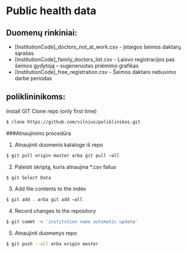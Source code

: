 # Public health data

## Duomenų rinkiniai:
* [InstitutionCode]_doctors_not_at_work.csv - Įstaigos šeimos daktarų sąrašas 
* [InstitutionCode]_family_doctors_list.csv - Laisvo registracijos pas šeimos gydytoją – sugeneruotas priėmimo grafikas
* [InstitutionCode]_free_registration.csv - Šeimos daktaro nebuvimo darbe periodas 


## poliklininikoms:
Install GIT
Clone repo (only first time) 
```sh
$ clone https://github.com/vilnius/poliklinikos.git
```

###Atnaujinimo procedūra
1.	Atnaujinti duomenis kataloge iš repo 
```sh
$ git pull origin master arba git pull –all
```
2.	Paleisti skriptą, kuris atnaujina *.csv failus
```sh
$ git Select Data
```
3. Add file contents to the index
```sh
$ git add . arba git add –all
```
4.	Record changes to the repository
```sh
$ git commt -m 'institution name automatic update' 
```

5.	Atnaujinti duomenys repo
```sh
$ git push --all arba origin master
```
